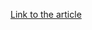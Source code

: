 [Link to the article](https://www.bleepingcomputer.com/news/security/ireland-fines-meta-264-million-over-2018-facebook-data-breach/)
